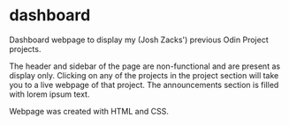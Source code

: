 # dashboard

Dashboard webpage to display my (Josh Zacks') previous Odin Project projects. 

The header and sidebar of the page are non-functional and are present as display only. Clicking on any of the projects in the project section will take you to a live webpage of that project. The announcements section is filled with lorem ipsum text. 

Webpage was created with HTML and CSS. 